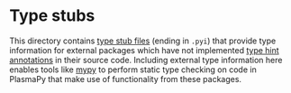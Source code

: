 # Type stubs

[mypy]: https://mypy.readthedocs.io
[type hint annotations]: https://docs.python.org/3/glossary.html#term-type-hint
[type stub files]: https://docs.python.org/3/library/typing.html#stub-files

This directory contains [type stub files] (ending in `.pyi`) that
provide type information for external packages which have not
implemented [type hint annotations] in their source code. Including
external type information here enables tools like [mypy]
to perform static type checking on code in PlasmaPy that make use of
functionality from these packages.
